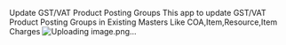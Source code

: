 Update GST/VAT Product Posting Groups
This app to update GST/VAT Product Posting Groups in Existing Masters Like COA,Item,Resource,Item Charges
![Uploading image.png…]()
